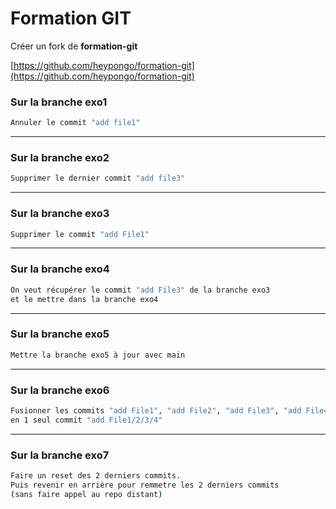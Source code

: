 # Formation GIT

Créer un fork de **formation-git**

[https://github.com/heypongo/formation-git](https://github.com/heypongo/formation-git)

### Sur la branche exo1

```bash
Annuler le commit "add file1"
```

---

### Sur la branche exo2

```bash
Supprimer le dernier commit "add file3"
```

---

### Sur la branche exo3

```bash
Supprimer le commit "add File1"
```

---

### Sur la branche exo4

```bash
On veut récupérer le commit "add File3" de la branche exo3
et le mettre dans la branche exo4
```

---

### Sur la branche exo5

```bash
Mettre la branche exo5 à jour avec main
```

---


### Sur la branche exo6

```bash
Fusionner les commits "add File1", "add File2", "add File3", "add File4"
en 1 seul commit "add File1/2/3/4"
```

---

### Sur la branche exo7

```bash
Faire un reset des 2 derniers commits.
Puis revenir en arrière pour remmetre les 2 derniers commits
(sans faire appel au repo distant)
```